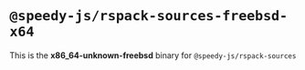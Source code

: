 # `@speedy-js/rspack-sources-freebsd-x64`

This is the **x86_64-unknown-freebsd** binary for `@speedy-js/rspack-sources`
